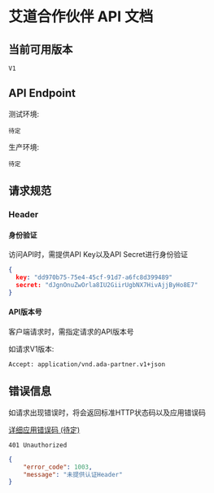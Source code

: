 # 艾道合作伙伴 API 文档

## 当前可用版本
```
V1
```

## API Endpoint
测试环境:
```
待定
```
生产环境:
```
待定
```

## 请求规范
### Header
#### 身份验证

访问API时，需提供API Key以及API Secret进行身份验证

```json
{
  key: "dd970b75-75e4-45cf-91d7-a6fc8d399489"
  secret: "dJgnOnuZwOrla8IU2GiirUgbNX7HivAjjByHo8E7"
}
```

#### API版本号

客户端请求时，需指定请求的API版本号

如请求V1版本:

```
Accept: application/vnd.ada-partner.v1+json
```

## 错误信息

如请求出现错误时，将会返回标准HTTP状态码以及应用错误码

[详细应用错误码 (待定)](#)

```
401 Unauthorized
```

```json
{
    "error_code": 1003,
    "message": "未提供认证Header"
}
```
